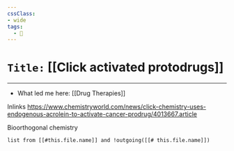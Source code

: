 ```yaml
---
cssClass:
- wide
tags:
  - 🧪
---
```


# `Title:` [[Click activated protodrugs]]
--- 

- What led me here: [[Drug Therapies]]

Inlinks
https://www.chemistryworld.com/news/click-chemistry-uses-endogenous-acrolein-to-activate-cancer-prodrug/4013667.article

Bioorthogonal chemistry
```dataview 
list from [[#this.file.name]] and !outgoing([[# this.file.name]]) 
```
